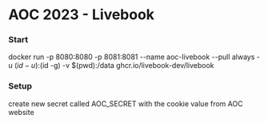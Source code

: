 # AOC 2023 - Livebook

### Start
docker run -p 8080:8080 -p 8081:8081 --name aoc-livebook --pull always -u $(id -u):$(id -g) -v $(pwd):/data ghcr.io/livebook-dev/livebook

### Setup
create new secret called AOC_SECRET with the cookie value from AOC website
